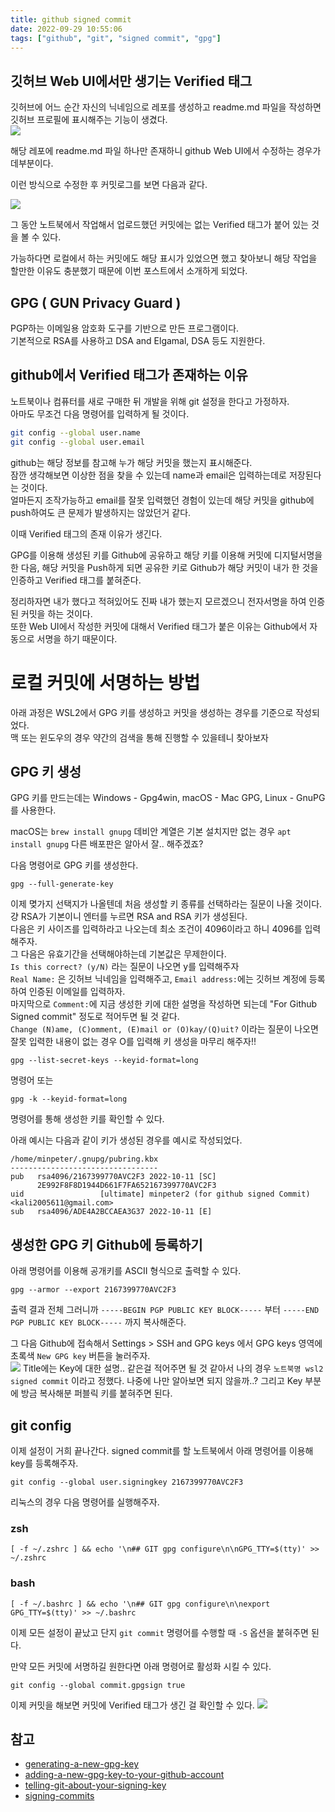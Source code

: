 ```yaml
---
title: github signed commit
date: 2022-09-29 10:55:06
tags: ["github", "git", "signed commit", "gpg"]
---
```


## 깃허브 Web UI에서만 생기는 Verified 태그

깃허브에 어느 순간 자신의 닉네임으로 레포를 생성하고 readme.md 파일을 작성하면 깃허브 프로필에 표시해주는 기능이 생겼다.  
![](/images/Screenshot%202022-09-29%20120846.png)

해당 레포에 readme.md 파일 하나만 존재하니 github Web UI에서 수정하는 경우가 데부분이다.  

이런 방식으로 수정한 후 커밋로그를 보면 다음과 같다.

![](/images/Screenshot%202022-09-29%20121627.png)

그 동안 노트북에서 작업해서 업로드했던 커밋에는 없는 Verified 태그가 붙어 있는 것을 볼 수 있다.  

가능하다면 로컬에서 하는 커밋에도 해당 표시가 있었으면 했고 찾아보니 해당 작업을 할만한 이유도 충분했기 때문에 이번 포스트에서 소개하게 되었다.  

## GPG ( GUN Privacy Guard )
PGP하는 이메일용 암호화 도구를 기반으로 만든 프로그램이다.  
기본적으로 RSA를 사용하고 DSA and Elgamal, DSA 등도 지원한다.

## github에서 Verified 태그가 존재하는 이유
노트북이나 컴퓨터를 새로 구매한 뒤 개발을 위해 git 설정을 한다고 가정하자.  
아마도 무조건 다음 명령어를 입력하게 될 것이다.  

```bash
git config --global user.name
git config --global user.email
```

github는 해당 정보를 참고해 누가 해당 커밋을 했는지 표시해준다.  
잠깐 생각해보면 이상한 점을 찾을 수 있는데 name과 email은 입력하는데로 저장된다는 것이다.  
얼마든지 조작가능하고 email를 잘못 입력했던 경험이 있는데 해당 커밋을 github에 push하여도 큰 문제가 발생하지는 않았던거 같다.  

이때 Verified 태그의 존재 이유가 생긴다.  

GPG를 이용해 생성된 키를 Github에 공유하고 해당 키를 이용해 커밋에 디지털서명을 한 다음, 해당 커밋을 Push하게 되면 공유한 키로 Github가 해당 커밋이 내가 한 것을 인증하고 Verified 태그를 붙혀준다.  

정리하자면 내가 했다고 적혀있어도 진짜 내가 했는지 모르겠으니 전자서명을 하여 인증된 커밋을 하는 것이다.  
또한 Web UI에서 작성한 커밋에 대해서 Verified 태그가 붙은 이유는 Github에서 자동으로 서명을 하기 때문이다.  

# 로컬 커밋에 서명하는 방법

아래 과정은 WSL2에서 GPG 키를 생성하고 커밋을 생성하는 경우를 기준으로 작성되었다.  
맥 또는 윈도우의 경우 약간의 검색을 통해 진행할 수 있을테니 찾아보자

## GPG 키 생성

GPG 키를 만드는데는 Windows - Gpg4win, macOS - Mac GPG, Linux - GnuPG 를 사용한다.  

macOS는 `brew install gnupg` 데비안 계열은 기본 설치지만 없는 경우 `apt install gnupg` 다른 배포판은 알아서 잘.. 해주겠죠?  

다음 명령어로 GPG 키를 생성한다.  

```
gpg --full-generate-key
```

이제 몆가지 선택지가 나올텐데 처음 생성할 키 종류를 선택하라는 질문이 나올 것이다.  
걍 RSA가 기본이니 엔터를 누르면 RSA and RSA 키가 생성된다.  
다음은 키 사이즈를 입력하라고 나오는데 최소 조건이 4096이라고 하니 4096를 입력해주자.  
그 다음은 유효기간을 선택해야하는데 기본값은 무제한이다.  
`Is this correct? (y/N)` 라는 질문이 나오면 y를 입력해주자  
`Real Name:` 은 깃허브 닉네임을 입력해주고, 
`Email address:`에는 깃허브 계정에 등록하여 인증된 이메일를 입력하자.  
마지막으로 `Comment:`에 지금 생성한 키에 대한 설명을 작성하면 되는데 "For Github Signed commit" 정도로 적어두면 될 것 같다.  
`Change (N)ame, (C)omment, (E)mail or (O)kay/(Q)uit?` 이라는 질문이 나오면 잘못 입력한 내용이 없는 경우 O를 입력해 키 생성을 마무리 해주자!!

```
gpg --list-secret-keys --keyid-format=long
```

명령어 또는 
```
gpg -k --keyid-format=long
```
명령어를 통해 생성한 키를 확인할 수 있다.

아래 예시는 다음과 같이 키가 생성된 경우를 예시로 작성되었다.  
```
/home/minpeter/.gnupg/pubring.kbx
---------------------------------
pub   rsa4096/2167399770AVC2F3 2022-10-11 [SC]
      2E992F8F8D1944D661F7FA652167399770AVC2F3
uid                 [ultimate] minpeter2 (for github signed Commit) <kali2005611@gmail.com>
sub   rsa4096/ADE4A2BCCAEA3G37 2022-10-11 [E]
```


## 생성한 GPG 키 Github에 등록하기
아래 명령어를 이용해 공개키를 ASCII 형식으로 출력할 수 있다.  
```
gpg --armor --export 2167399770AVC2F3
```
출력 결과 전체 그러니까 `-----BEGIN PGP PUBLIC KEY BLOCK-----` 부터 `-----END PGP PUBLIC KEY BLOCK-----` 까지 복사해준다.  

그 다음 Github에 접속해서 Settings > SSH and GPG keys 에서
GPG keys 영역에 초록색 `New GPG key` 버튼을 눌러주자.  
![](/images/Screenshot%202022-09-29%20190743.png)
Title에는 Key에 대한 설명.. 같은걸 적어주면 될 것 같아서 나의 경우 
`노트북명 wsl2 signed commit` 이라고 정했다.
나중에 나만 알아보면 되지 않을까..?
그리고 Key 부분에 방금 복사해분 퍼블릭 키를 붙혀주면 된다.

## git config

이제 설정이 거희 끝나간다.
signed commit를 할 노트북에서 아래 명령어를 이용해 key를 등록해주자.  
```
git config --global user.signingkey 2167399770AVC2F3
```
리눅스의 경우 다음 명령어를 실행해주자.
### zsh
```
[ -f ~/.zshrc ] && echo '\n## GIT gpg configure\n\nGPG_TTY=$(tty)' >> ~/.zshrc
```
### bash
```
[ -f ~/.bashrc ] && echo '\n## GIT gpg configure\n\nexport GPG_TTY=$(tty)' >> ~/.bashrc
```
이제 모든 설정이 끝났고 단지 `git commit` 명령어를 수행할 때 `-S` 옵션을 붙혀주면 된다.

만약 모든 커밋에 서명하길 원한다면 아래 명령어로 활성화 시킬 수 있다.  
```
git config --global commit.gpgsign true
```


이제 커밋을 해보면 커밋에 Verified 태그가 생긴 걸 확인할 수 있다. 
![](/images/Screenshot%202022-09-29%20191559.png)

## 참고
- [generating-a-new-gpg-key](https://docs.github.com/en/github/authenticating-to-github/generating-a-new-gpg-key)
- [adding-a-new-gpg-key-to-your-github-account](https://docs.github.com/en/github/authenticating-to-github/adding-a-new-gpg-key-to-your-github-account)
- [telling-git-about-your-signing-key](https://docs.github.com/en/github/authenticating-to-github/telling-git-about-your-signing-key)
- [signing-commits](https://docs.github.com/en/github/authenticating-to-github/signing-commits)